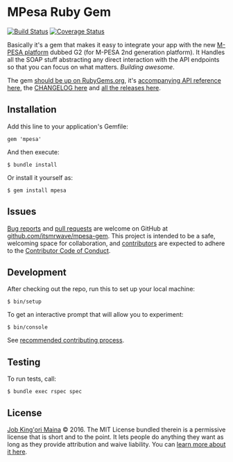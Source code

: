 MPesa Ruby Gem
==============

[![Build Status](https://travis-ci.org/itsmrwave/mpesa-gem.svg?branch=master)](https://travis-ci.org/itsmrwave/mpesa-gem) [![Coverage Status](https://coveralls.io/repos/github/itsmrwave/mpesa-gem/badge.svg)](https://coveralls.io/github/itsmrwave/mpesa-gem)

Basically it's a gem that makes it easy to integrate your app with the new
[M-PESA platform][mpesa-api] dubbed G2 (for M-PESA 2nd generation platform). It
Handles all the SOAP stuff abstracting any direct interaction with the API
endpoints so that you can focus on what matters. _Building awesome_.

The gem [should be up on RubyGems.org][rubygems-mpesa], it's [accompanying API
reference here][rubydoc-mpesa], the [CHANGELOG here][changelog] and [all the
releases here][releases].


Installation
------------

Add this line to your application's Gemfile:

    gem 'mpesa'

And then execute:

    $ bundle install

Or install it yourself as:

    $ gem install mpesa


Issues
------

[Bug reports][issues] and [pull requests][pull-requests] are welcome on GitHub
at [github.com/itsmrwave/mpesa-gem][repositories]. This project is intended to
be a safe, welcoming space for collaboration, and [contributors][contributors]
are expected to adhere to the [Contributor Code of Conduct][code-of-conduct].


Development
-----------

After checking out the repo, run this to set up your local machine:

    $ bin/setup

To get an interactive prompt that will allow you to experiment:

    $ bin/console

See [recommended contributing process][contributing].


Testing
-------

To run tests, call:

    $ bundle exec rspec spec


License
-------

[Job King'ori Maina](http://kingori.co/) © 2016. The MIT License bundled therein
is a permissive license that is short and to the point. It lets people do
anything they want as long as they provide attribution and waive liability. You
can [learn more about it here][mit-license].

[changelog]: https://raw.githubusercontent.com/itsmrwave/mpesa-gem/master/CHANGELOG.md
[code-of-conduct]: https://raw.githubusercontent.com/itsmrwave/mpesa-gem/master/CODE_OF_CONDUCT.md
[contributing]: https://raw.githubusercontent.com/itsmrwave/mpesa-gem/master/CONTRIBUTING.md
[contributors]: https://github.com/itsmrwave/mpesa-gem/graphs/contributors
[issue-new]: https://github.com/itsmrwave/mpesa-gem/issues/new
[issues]: https://github.com/itsmrwave/mpesa-gem/issues
[mit-license]: http://choosealicense.com/licenses/mit
[mpesa-api]: http://www.safaricom.co.ke/business/corporate/m-pesa-payments-services/m-pesa-api
[pull-requests]: https://github.com/itsmrwave/mpesa-gem/pulls
[releases]: https://github.com/itsmrwave/mpesa-gem/releases
[repositories]: https://github.com/itsmrwave/mpesa-gem
[rubydoc-mpesa]: http://rubydoc.info/gems/mpesa
[rubygems-mpesa]: http://rubygems.org/gems/mpesa
